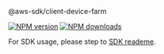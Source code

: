 @aws-sdk/client-device-farm

[![NPM version](https://img.shields.io/npm/v/@aws-sdk/client-device-farm/beta.svg)](https://www.npmjs.com/package/@aws-sdk/client-device-farm)
[![NPM downloads](https://img.shields.io/npm/dm/@aws-sdk/client-device-farm.svg)](https://www.npmjs.com/package/@aws-sdk/client-device-farm)

For SDK usage, please step to [SDK reademe](https://github.com/aws/aws-sdk-js-v3).
